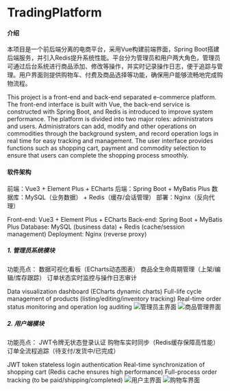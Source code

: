 # TradingPlatform

#### 介绍
本项目是一个前后端分离的电商平台，采用Vue构建前端界面，Spring Boot搭建后端服务，并引入Redis提升系统性能。平台分为管理员和用户两大角色，管理员可通过后台系统进行商品添加、修改等操作，并实时记录操作日志，便于追踪与管理。用户界面则提供购物车、付费及商品选择等功能，确保用户能够流畅地完成购物流程。

This project is a front-end and back-end separated e-commerce platform. The front-end interface is built with Vue, the back-end service is constructed with Spring Boot, and Redis is introduced to improve system performance. The platform is divided into two major roles: administrators and users. Administrators can add, modify and other operations on commodities through the background system, and record operation logs in real time for easy tracking and management. The user interface provides functions such as shopping cart, payment and commodity selection to ensure that users can complete the shopping process smoothly.

#### 软件架构
前端：Vue3 + Element Plus + ECharts
后端：Spring Boot + MyBatis Plus
数据库：MySQL（业务数据） + Redis（缓存/会话管理）
部署：Nginx（反向代理）

Front-end: Vue3 + Element Plus + ECharts
Back-end: Spring Boot + MyBatis Plus
Database: MySQL (business data) + Redis (cache/session management)
Deployment: Nginx (reverse proxy)

##### 1. 管理员系统模块
功能亮点：
数据可视化看板（ECharts动态图表）
商品全生命周期管理（上架/编辑/库存跟踪）
订单状态实时监控与操作日志审计

Data visualization dashboard (ECharts dynamic charts)
Full-life cycle management of products (listing/editing/inventory tracking)
Real-time order status monitoring and operation log auditing
![管理员主界面](https://foruda.gitee.com/images/1746713931891703264/fc675545_13265925.png "屏幕截图 2025-05-07 220715.png")
![商品管理界面](https://foruda.gitee.com/images/1746713976108412307/7c9109c8_13265925.png "屏幕截图 2025-05-08 214058.png")

##### 2. 用户端模块
功能亮点：
JWT令牌无状态登录认证
购物车实时同步（Redis缓存保障高性能）
订单全流程追踪（待支付/发货中/已完成）

JWT token stateless login authentication
Real-time synchronization of shopping cart (Redis cache ensures high performance)
Full-process order tracking (to be paid/shipping/completed)
![用户主界面](https://foruda.gitee.com/images/1746714128202524158/d69271b4_13265925.png "屏幕截图 2025-05-08 222148.png")
![购物车界面](https://foruda.gitee.com/images/1746714175616198846/9bf17a65_13265925.png "屏幕截图 2025-05-07 221050.png")
